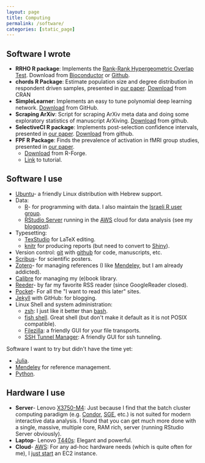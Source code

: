 ```yaml
---
layout: page
title: Computing
permalink: /software/
categories: [static_page]
---
```


## Software I wrote

- __RRHO R package__:
Implements the [Rank-Rank Hypergeometric Overlap Test](http://nar.oxfordjournals.org/content/38/17/e169.abstract). 
Download from [Bioconductor](http://www.bioconductor.org/packages/devel/bioc/html/RRHO.html) or [Github](https://github.com/johnros/RRHO). 
- __chords R Package__:
Estimate population size and degree distribution in respondent driven samples, presented in [our paper](http://arxiv.org/abs/1304.3505). [Download](http://cran.r-project.org/web/packages/chords/index.html) from CRAN
- __SimpleLearner__:
Implements an easy to tune polynomial deep learning network.
[Download](https://github.com/johnros/SimpleLearner) from GitHub.
- __Scraping ArXiv__:
Script for scraping ArXiv meta data and doing some exploratory statistics of manuscript ArXiving.
[Download](https://github.com/johnros/scaping_arxiv) from github.
- __SelectiveCI R package__:
Implements post-selection confidence intervals, presented in [our paper](http://www.ncbi.nlm.nih.gov/pubmed/25153699). 
[Download](https://github.com/johnros/selectiveCI) from github.
- __FPF R Package__:
Finds the prevalence of activation in fMRI group studies, presented in [our paper](http://www.sciencedirect.com/science/article/pii/S1053811913008859). 
    - [Download](https://r-forge.r-project.org/projects/rosenblatt1/) from R-Forge.
    - [Link](https://docs.google.com/document/d/1YtipQq5NdpLr9TY74eIcTreaXjbHTwOfx0Ee6QRODdc/edit) to tutorial.

## Software I use

- [Ubuntu](http://www.ubuntu.com/)- a friendly Linux distribution with Hebrew support.
- Data:
    - [R](http://www.r-project.org/)- for programming with data. I also maintain the [Israeli R user group](http://groups.google.com/group/israel-r-user-group).
    - [RStudio Server](http://www.rstudio.com/ide/docs/server/getting_started) running in the [AWS](http://aws.amazon.com/) cloud for data analysis (see my [blogpost](http://www.r-statistics.com/2013/07/analyzing-your-data-on-the-aws-cloud-with-r/)).
- Typesetting:
    - [TexStudio](http://texstudio.sourceforge.net/) for LaTeX editing. 
    - [knitr](http://yihui.name/knitr/) for producing reports (but need to convert to [Shiny](http://shiny.rstudio.com/)).
- Version control: [git](http://git-scm.com/) with [github](https://github.com/) for code, manuscripts, etc.
- [Scribus](http://www.scribus.net/canvas/Scribus)- for scientific posters. 
- [Zotero](http://www.zotero.org/)- for managing references (I like [Mendeley](http://www.mendeley.com/), but I am already addicted). 
- [Calibre](http://calibre-ebook.com/) for managing my (e)book library.
- [Reeder](http://reederapp.com/)- by far my favorite RSS reader (since GoogleReader closed).
- [Pocket](http://getpocket.com/)- For all the "I want to read this later" sites.
- [Jekyll](http://jekyllrb.com/) with GitHub: for blogging.
- Linux Shell and system administration:
    - [zsh](http://www.zsh.org/): I just like it better than [bash](https://www.gnu.org/software/bash/).
    - [fish shell](http://fishshell.com/). Great shell (but don't make it default as it is not POSIX compatible).
    - [Filezilla](https://filezilla-project.org/): a friendly GUI for your file transports.
    - [SSH Tunnel Manager](http://sourceforge.net/projects/gstm/): A friendly GUI for ssh tunneling. 

Software I want to try but didn't have the time yet:

- [Julia](http://julialang.org/).
- [Mendeley](http://www.mendeley.com/) for reference management. 
- [Python](https://www.python.org/).

## Hardware I use

- __Server__- Lenovo [X3750-M4](http://shop.lenovo.com/us/en/systems/servers/mission-critical/x3750-m4/): Just because I find that the batch cluster computing paradigm (e.g. [Condor](https://en.wikipedia.org/wiki/HTCondor), [SGE](https://en.wikipedia.org/wiki/Oracle_Grid_Engine), etc.) is not suited for modern interactive data analysis. I found that you can get much more done with a single, massive, multiple core, RAM rich, server (running RStudio Server obviously).
- __Laptop__- Lenovo [T440s](http://shop.lenovo.com/us/en/laptops/thinkpad/t-series/t440s/): Elegant and powerful. 
- __Cloud__- [AWS](http://aws.amazon.com/): For any ad-hoc hardware needs (which is quite often for me), I [just start](http://www.r-statistics.com/2013/07/analyzing-your-data-on-the-aws-cloud-with-r/) an EC2 instance.